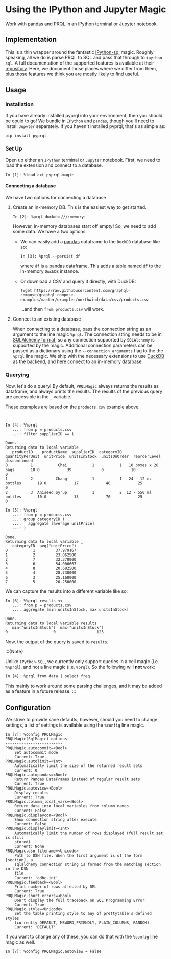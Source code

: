 # Using the IPython and Jupyter Magic

Work with pandas and PRQL in an IPython terminal or Jupyter notebook.

## Implementation

This is a thin wrapper around the fantastic
[IPython-sql][ipysql] magic.
Roughly speaking,
all we do is parse PRQL to SQL and pass that through to `ipython-sql`.
A full documentation of the supported features is available at their
[repository][ipysql].
Here,  we document those places where we differ from them,
plus those features we think you are mostly likely to find useful.

## Usage

### Installation

If you have already installed pyprql into your environment,
then you should be could to go!
We bundle in `IPython` and `pandas`,
though you'll need to install `Jupyter` separately.
If you haven't installed pyprql,
that's as simple as:

```shell
pip install pyprql
```

### Set Up

Open up either an `IPython` terminal or `Jupyter` notebook. First, we need to
load the extension and connect to a database.

```
In [1]: %load_ext pyprql.magic

```

#### Connecting a database

We have two options for connecting a database

1. Create an in-memory DB. This is the easiest way to get started.

   ```
   In [2]: %prql duckdb:///:memory:
   ```

   However, in-memory databases start off empty! So, we need to add some data.
   We have a two options:

   - We can easily add a [pandas][pandas] dataframe to the `DuckDB` database
     like so:

     ```
     In [3]: %prql --persist df
     ```

     where `df` is a pandas dataframe. This adds a table named `df` to the
     in-memory `DuckDB` instance.

   - Or download a CSV and query it directly, with DuckDB:

     ```
     !wget https://raw.githubusercontent.com/graphql-compose/graphql-compose-examples/master/examples/northwind/data/csv/products.csv
     ```

     ...and then `from products.csv` will work.

2. Connect to an existing database

   When connecting to a database, pass the connection string as an argument to the
   line magic `%prql`. The connection string needs to be in [SQLAlchemy
   format][conn_str], so any connection supported by `SQLAlchemy` is supported by
   the magic. Additional connection parameters can be passed as a dictionary using
   the `--connection_arguments` flag to the the `%prql` line magic. We ship with
   the necessary extensions to use [DuckDB][duckdb] as the backend, and here
   connect to an in-memory database.

### Querying

Now, let's do a query! By default, `PRQLMagic` always returns the results as
dataframe, and always prints the results. The results of the previous query are
accessible in the `_` variable.

These examples are based on the `products.csv` example above.

```


In [4]: %%prql
   ...: from p = products.csv
   ...: filter supplierID == 1

Done.
Returning data to local variable _
   productID    productName  supplierID  categoryID      quantityPerUnit  unitPrice  unitsInStock  unitsOnOrder  reorderLevel  discontinued
0          1           Chai           1           1   10 boxes x 20 bags       18.0            39             0            10             0
1          2          Chang           1           1   24 - 12 oz bottles       19.0            17            40            25             0
2          3  Aniseed Syrup           1           2  12 - 550 ml bottles       10.0            13            70            25             0
```

```
In [5]: %%prql
   ...: from p = products.csv
   ...: group categoryID (
   ...:   aggregate [average unitPrice]
   ...: )

Done.
Returning data to local variable _
   categoryID  avg("unitPrice")
0           1         37.979167
1           2         23.062500
2           7         32.370000
3           6         54.006667
4           8         20.682500
5           4         28.730000
6           3         25.160000
7           5         20.250000
```

We can capture the results into a different variable like so:

```
In [6]: %%prql results <<
   ...: from p = products.csv
   ...: aggregate [min unitsInStock, max unitsInStock]

Done.
Returning data to local variable results
   min("unitsInStock")  max("unitsInStock")
0                    0                  125
```

Now, the output of the query is saved to `results`.

:::{Note}

Unlike `IPython-SQL`, we currently only support queries in a cell magic (i.e.
`%%prql`), and not a line magic (i.e. `%prql`). So the following will **not**
work:

```
In [4]: %prql from data | select freq
```

This mainly to work around some parsing challenges,
and it may be added as a feature in a future release.
:::

## Configuration

We strive to provide sane defaults;
however,
should you need to change settings,
a list of settings is available using the `%config` line magic.

```
In [7]: %config PRQLMagic
PRQLMagic(SqlMagic) options
-------------------------
PRQLMagic.autocommit=<Bool>
    Set autocommit mode
    Current: True
PRQLMagic.autolimit=<Int>
    Automatically limit the size of the returned result sets
    Current: 0
PRQLMagic.autopandas=<Bool>
    Return Pandas DataFrames instead of regular result sets
    Current: True
PRQLMagic.autoview=<Bool>
    Display results
    Current: True
PRQLMagic.column_local_vars=<Bool>
    Return data into local variables from column names
    Current: False
PRQLMagic.displaycon=<Bool>
    Show connection string after execute
    Current: False
PRQLMagic.displaylimit=<Int>
    Automatically limit the number of rows displayed (full result set is still
    stored)
    Current: None
PRQLMagic.dsn_filename=<Unicode>
    Path to DSN file. When the first argument is of the form [section], a
    sqlalchemy connection string is formed from the matching section in the DSN
    file.
    Current: 'odbc.ini'
PRQLMagic.feedback=<Bool>
    Print number of rows affected by DML
    Current: True
PRQLMagic.short_errors=<Bool>
    Don't display the full traceback on SQL Programming Error
    Current: True
PRQLMagic.style=<Unicode>
    Set the table printing style to any of prettytable's defined styles
    (currently DEFAULT, MSWORD_FRIENDLY, PLAIN_COLUMNS, RANDOM)
    Current: 'DEFAULT'
```

If you want to change any of these,
you can do that with the `%config` line magic as well.

```
In [7]: %config PRQLMagic.autoview = False
```

[ipysql]: https://github.com/catherinedevlin/ipython-sql
[conn_str]: https://docs.sqlalchemy.org/en/14/core/engines.html#database-urls
[duckdb]: https://duckdb.org
[pandas]: https://pandas.pydata.org
